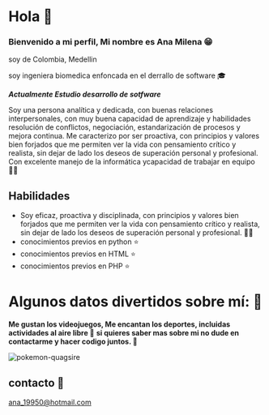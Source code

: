 # Hola  :wave:

### Bienvenido a mi perfil, Mi nombre es Ana Milena  😁


soy de Colombia, Medellin  


soy ingeniera biomedica enfoncada en el derrallo de software :mortar_board: 


***Actualmente Estudio desarrollo de sotfware***


Soy una persona analítica y dedicada, con buenas relaciones interpersonales, con muy buena capacidad de aprendizaje y
habilidades resolución de conflictos, negociación, estandarización de procesos y mejora continua. Me caracterizo por ser proactiva, con principios y valores bien forjados que me permiten ver la vida con pensamiento crítico y realista, sin dejar de lado los deseos de superación personal y profesional. Con excelente manejo de la informática ycapacidad de trabajar en equipo 👩‍🦲



## Habilidades
* Soy eficaz, proactiva y disciplinada, con principios y valores bien forjados que me permiten ver la vida con pensamiento crítico y realista, sin dejar de lado los deseos de superación personal y profesional. :ok_woman:
* conocimientos previos en python 	:star:
* conocimientos previos en  HTML 	:star:
* conocimientos previos en  PHP 	:star:


# Algunos datos divertidos sobre mí: :blue_heart:
**Me gustan los videojuegos,  Me encantan  los deportes, incluidas actividades al aire libre :runner:** 
**si quieres saber mas sobre mi no dude en contactarme y hacer codigo juntos. 	:information_desk_person:**

![pokemon-quagsire](https://user-images.githubusercontent.com/117692007/201004382-7b86acd3-f507-48fc-9b8c-0c27b2ea1649.gif)


## contacto :email:
ana_19950@hotmail.com
